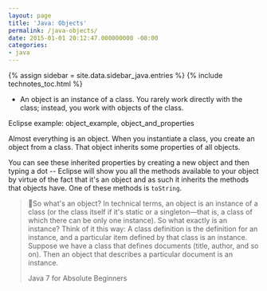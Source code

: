 ```yaml
---
layout: page
title: 'Java: Objects'
permalink: /java-objects/
date: 2015-01-01 20:12:47.000000000 -08:00
categories:
- java
---
```

{% assign sidebar = site.data.sidebar_java.entries %}
{% include technotes_toc.html %}

* An object is an instance of a class. You rarely work directly with the class; instead, you work with objects of the class.

Eclipse example: object_example, object_and_properties

Almost everything is an object. When you instantiate a class, you create an object from a class. That object inherits some properties of all objects.

You can see these inherited properties by creating a new object and then typing a dot -- Eclipse will show you all the methods available to your object by virtue of the fact that it's an object and as such it inherits the methods that objects have. One of these methods is `toString`.

> So what's an object? In technical terms, an object is an instance of a class (or the class itself if it's static or a singleton—that is, a class of which there can be only one instance). So what exactly is an instance? Think of it this way: A class definition is the definition for an instance, and a particular item defined by that class is an instance. Suppose we have a class that defines documents (title, author, and so on). Then an object that describes a particular document is an instance.
>
> Java 7 for Absolute Beginners
